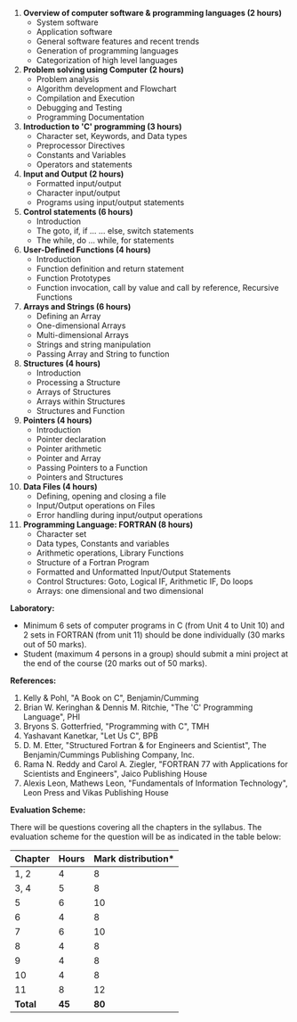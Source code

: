 1. **Overview of computer software & programming languages (2 hours)**
    * System software
    * Application software
    * General software features and recent trends
    * Generation of programming languages
    * Categorization of high level languages
2. **Problem solving using Computer (2 hours)**
    * Problem analysis
    * Algorithm development and Flowchart
    * Compilation and Execution
    * Debugging and Testing
    * Programming Documentation
3. **Introduction to 'C' programming (3 hours)**
    * Character set, Keywords, and Data types
    * Preprocessor Directives
    * Constants and Variables
    * Operators and statements
4. **Input and Output (2 hours)**
    * Formatted input/output
    * Character input/output
    * Programs using input/output statements
5. **Control statements (6 hours)**
    * Introduction
    * The goto, if, if … … else, switch statements
    * The while, do … while, for statements
6. **User-Defined Functions (4 hours)**
    * Introduction
    * Function definition and return statement
    * Function Prototypes
    * Function invocation, call by value and call by reference, Recursive Functions
7. **Arrays and Strings (6 hours)**
    * Defining an Array
    * One-dimensional Arrays
    * Multi-dimensional Arrays
    * Strings and string manipulation
    * Passing Array and String to function
8. **Structures (4 hours)**
    * Introduction
    * Processing a Structure
    * Arrays of Structures
    * Arrays within Structures
    * Structures and Function
9. **Pointers (4 hours)**
    * Introduction
    * Pointer declaration
    * Pointer arithmetic
    * Pointer and Array
    * Passing Pointers to a Function
    * Pointers and Structures
10. **Data Files (4 hours)**
    * Defining, opening and closing a file
    * Input/Output operations on Files
    * Error handling during input/output operations
11. **Programming Language: FORTRAN (8 hours)**
    * Character set
    * Data types, Constants and variables
    * Arithmetic operations, Library Functions
    * Structure of a Fortran Program
    * Formatted and Unformatted Input/Output Statements
    * Control Structures: Goto, Logical IF, Arithmetic IF, Do loops
    * Arrays: one dimensional and two dimensional

**Laboratory:**

* Minimum 6 sets of computer programs in C (from Unit 4 to Unit 10) and 2 sets in FORTRAN (from unit 11) should be done individually (30 marks out of 50 marks).
* Student (maximum 4 persons in a group) should submit a mini project at the end of the course (20 marks out of 50 marks).

**References:**

1. Kelly & Pohl, "A Book on C", Benjamin/Cumming
2. Brian W. Keringhan & Dennis M. Ritchie, "The 'C' Programming Language", PHI
3. Bryons S. Gotterfried, "Programming with C", TMH
4. Yashavant Kanetkar, "Let Us C", BPB
5. D. M. Etter, "Structured Fortran & for Engineers and Scientist", The Benjamin/Cummings Publishing Company, Inc.
6. Rama N. Reddy and Carol A. Ziegler, "FORTRAN 77 with Applications for Scientists and Engineers", Jaico Publishing House
7. Alexis Leon, Mathews Leon, "Fundamentals of Information Technology", Leon Press and Vikas Publishing House

**Evaluation Scheme:**

There will be questions covering all the chapters in the syllabus. The evaluation scheme for the question will be as indicated in the table below:

| Chapter   | Hours  | Mark distribution* |
| --------- | ------ | ------------------ |
| 1, 2      | 4      | 8                  |
| 3, 4      | 5      | 8                  |
| 5         | 6      | 10                 |
| 6         | 4      | 8                  |
| 7         | 6      | 10                 |
| 8         | 4      | 8                  |
| 9         | 4      | 8                  |
| 10        | 4      | 8                  |
| 11        | 8      | 12                 |
| **Total** | **45** | **80**             |
